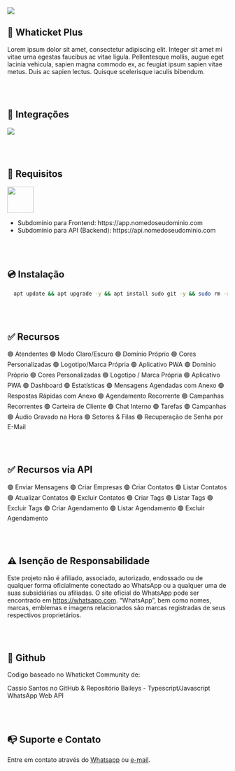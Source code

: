 <img src="https://i.imgur.com/YOM5F41.png" />

## 🚀 Whaticket Plus

Lorem ipsum dolor sit amet, consectetur adipiscing elit. Integer sit amet mi vitae urna egestas faucibus ac vitae ligula. Pellentesque mollis, augue eget lacinia vehicula, sapien magna commodo ex, ac feugiat ipsum sapien vitae metus. Duis ac sapien lectus. Quisque scelerisque iaculis bibendum.

<br /><br />

## 📌 Integrações

<img src="https://i.imgur.com/ybmNssr.png" />

<br /><br />

## 🔧 Requisitos

<img src="https://i.imgur.com/i6SZMWa.png" style="height: 60px;" />

<nav>
  <ul>
    <li>Subdomínio para Frontend: https://app.nomedoseudominio.com</li>
    <li>Subdomínio para API (Backend): https://api.nomedoseudominio.com</li>
  </ul>
</nav>

<br /><br />

## 💿 Instalação

```bash
  apt update && apt upgrade -y && apt install sudo git -y && sudo rm -rf Whaticket-Saas-2024 && sudo git clone https://github.com/DEV7Kadu/Whaticket-Saas-2024.git && cd Whaticket-Saas-2024 && sudo chmod +x ./whatstalk && ./whatstalk
```

<br /><br />

## ✅ Recursos

🟢 Atendentes  🟢 Modo Claro/Escuro  🟢 Domínio Próprio  🟢 Cores Personalizadas  🟢 Logotipo/Marca Própria  🟢 Aplicativo PWA  🟢 Domínio Próprio  🟢 Cores Personalizadas  🟢 Logotipo / Marca Própria  🟢 Aplicativo PWA  🟢 Dashboard  🟢 Estatísticas  🟢 Mensagens Agendadas com Anexo  🟢 Respostas Rápidas com Anexo  🟢 Agendamento Recorrente  🟢 Campanhas Recorrentes  🟢 Carteira de Cliente  🟢 Chat Interno  🟢 Tarefas  🟢 Campanhas  🟢 Áudio Gravado na Hora  🟢 Setores & Filas  🟢 Recuperação de Senha por E-Mail

<br /><br />

## ✅ Recursos via API

🟢 Enviar Mensagens  🟢 Criar Empresas  🟢 Criar Contatos  🟢 Listar Contatos  🟢 Atualizar Contatos  🟢 Excluir Contatos  🟢 Criar Tags  🟢 Listar Tags  🟢 Excluir Tags  🟢 Criar Agendamento  🟢 Listar Agendamento  🟢 Excluir Agendamento

<br /><br />

## ⚠️ Isenção de Responsabilidade

Este projeto não é afiliado, associado, autorizado, endossado ou de qualquer forma oficialmente conectado ao WhatsApp ou a qualquer uma de suas subsidiárias ou afiliadas. O site oficial do WhatsApp pode ser encontrado em https://whatsapp.com. “WhatsApp”, bem como nomes, marcas, emblemas e imagens relacionados são marcas registradas de seus respectivos proprietários.

<br /><br />

## 📍 Github

Codigo baseado no Whaticket Community de:

Cassio Santos no GitHub &
Repositório Baileys - Typescript/Javascript WhatsApp Web API

<br /><br />

## 📭 Suporte e Contato

Entre em contato através do <a href="https://wa.me/5551992919891" target="_blank">Whatsapp</a> ou <a href="mailto:contato@whatstalk.top" target="_blank">e-mail</a>.
